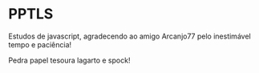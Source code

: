 # PPTLS
Estudos de javascript, agradecendo ao amigo Arcanjo77 pelo inestimável tempo e paciência!

Pedra papel tesoura lagarto e spock!
